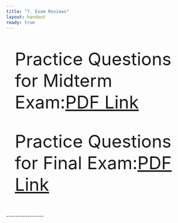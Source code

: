 ```yaml
---
title: "7. Exam Reviews"
layout: handout
ready: true
---
```


<ol>
<font size='24'>
<p>Practice Questions for Midterm Exam:<a href="PracticeMidtermExam.pdf" target="_blank">PDF Link</a></p>
<p>Practice Questions for Final Exam:<a href="PracticeFinalExam.pdf" target="_blank">PDF Link</a></p>
</font>
</ol>
----------------
